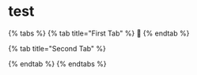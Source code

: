 # test

{% tabs %}
{% tab title="First Tab" %}
:wave:
{% endtab %}

{% tab title="Second Tab" %}

{% endtab %}
{% endtabs %}
